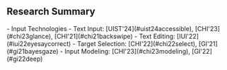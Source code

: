 <h2 id="personal">Research Summary</h2>
- Input Technologies
    - Text Input: [UIST'24](#uist24accessible), [CHI'23](#chi23glance), [CHI'21](#chi21backswipe)
    - Text Editing: [IUI'22](#iui22eyesaycorrect)
    - Target Selection: [CHI'22](#chi22select), [GI'21](#gi21bayesgaze)
- Input Modeling: [CHI'23](#chi23modeling), [GI'22](#gi22deep)

